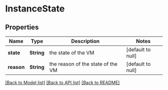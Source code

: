 # InstanceState
## Properties

| Name | Type | Description | Notes |
|------------ | ------------- | ------------- | -------------|
| **state** | **String** | the state of the VM | [default to null] |
| **reason** | **String** | the reason of the state of the VM | [default to null] |

[[Back to Model list]](../README.md#documentation-for-models) [[Back to API list]](../README.md#documentation-for-api-endpoints) [[Back to README]](../README.md)

